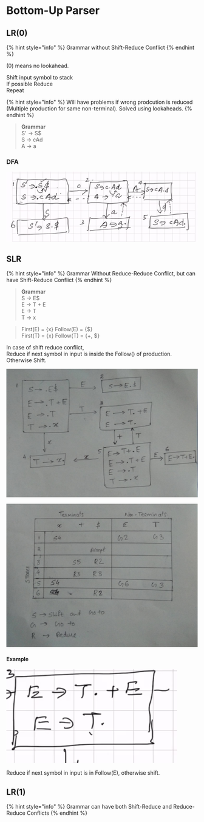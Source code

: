 # Bottom-Up Parser

## LR\(0\)

{% hint style="info" %}
Grammar without Shift-Reduce Conflict
{% endhint %}

\(0\) means no lookahead.

Shift input symbol to stack  
If possible Reduce  
Repeat

{% hint style="info" %}
Will have problems if wrong prodcution is reduced \(Multiple production for same non-terminal\). Solved using lookaheads.
{% endhint %}

> **Grammar**  
> S' → S$  
> S → cAd  
> A → a

### DFA

![](../../../.gitbook/assets/screenshot_20210217_121657.png)

## SLR

{% hint style="info" %}
Grammar Without Reduce-Reduce Conflict, but can have Shift-Reduce Conflict
{% endhint %}

> **Grammar**  
> S → E$  
> E → T + E  
> E → T  
> T → x

> First\(E\) = {x}           Follow\(E\) = {$}  
> First\(T\) = {x}           Follow\(T\) = {+, $}

In case of shift reduce conflict,   
Reduce if next symbol in input is inside the Follow\(\) of production.  
Otherwise Shift.

![DFA](../../../.gitbook/assets/signal-2021-02-17-130646_002.jpeg)

![Parsing Table](../../../.gitbook/assets/signal-2021-02-17-130646_001.jpeg)

#### Example

![](../../../.gitbook/assets/screenshot_20210217_123824.png)

Reduce if next symbol in input is in Follow\(E\), otherwise shift.

## LR\(1\)

{% hint style="info" %}
Grammar can have both Shift-Reduce and Reduce-Reduce Conflicts
{% endhint %}



